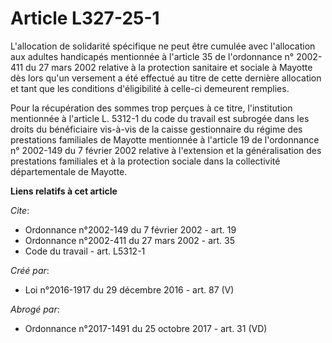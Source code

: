 # Article L327-25-1

L'allocation de solidarité spécifique ne peut être cumulée avec  l'allocation aux adultes handicapés mentionnée à l'article
35 de  l'ordonnance n° 2002-411 du 27 mars 2002 relative à la protection  sanitaire et sociale à Mayotte dès lors qu'un
versement a été effectué  au titre de cette dernière allocation et tant que les conditions  d'éligibilité à celle-ci
demeurent remplies. 

Pour  la récupération des sommes trop perçues à ce titre, l'institution  mentionnée à l'article L. 5312-1 du code du travail
est subrogée dans  les droits du bénéficiaire vis-à-vis de la caisse gestionnaire du régime  des prestations familiales de
Mayotte mentionnée à l'article 19 de  l'ordonnance n° 2002-149 du 7 février 2002 relative à l'extension et la  généralisation
des prestations familiales et à la protection sociale  dans la collectivité départementale de Mayotte.

**Liens relatifs à cet article**

_Cite_:

  - Ordonnance n°2002-149 du 7 février 2002 - art. 19
  - Ordonnance n°2002-411 du 27 mars 2002 - art. 35
  - Code du travail - art. L5312-1

_Créé par_:

  - Loi n°2016-1917 du 29 décembre 2016 - art. 87 (V)

_Abrogé par_:

  - Ordonnance n°2017-1491 du 25 octobre 2017 - art. 31 (VD)
